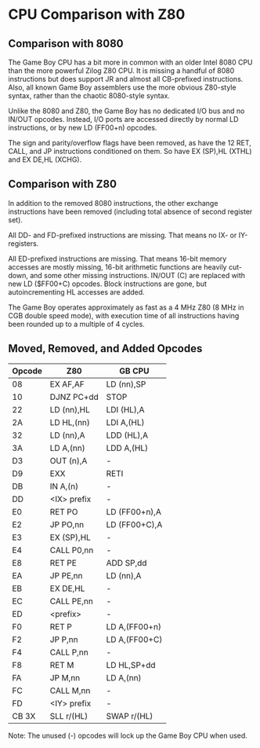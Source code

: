 # CPU Comparison with Z80

## Comparison with 8080

The Game Boy CPU has a bit more in common with an older Intel 8080 CPU
than the more powerful Zilog Z80 CPU. It is missing a handful of 8080
instructions but does support JR and almost all CB-prefixed
instructions. Also, all known Game Boy assemblers use the more obvious
Z80-style syntax, rather than the chaotic 8080-style syntax.

Unlike the 8080 and Z80, the Game Boy has no dedicated I/O bus and no
IN/OUT opcodes. Instead, I/O ports are accessed directly by normal LD
instructions, or by new LD (FF00+n) opcodes.

The sign and parity/overflow flags have been removed, as have the 12
RET, CALL, and JP instructions conditioned on them. So have EX (SP),HL
(XTHL) and EX DE,HL (XCHG).

## Comparison with Z80

In addition to the removed 8080 instructions, the other exchange
instructions have been removed (including total absence of second
register set).

All DD- and FD-prefixed instructions are missing. That means no IX- or
IY-registers.

All ED-prefixed instructions are missing. That means 16-bit memory
accesses are mostly missing, 16-bit arithmetic functions are heavily
cut-down, and some other missing instructions. IN/OUT (C) are replaced with
new LD (\$FF00+C) opcodes. Block instructions are gone, but autoincrementing
HL accesses are added.

The Game Boy operates approximately as fast as a 4 MHz Z80 (8 MHz in CGB
double speed mode), with execution time of all instructions having been
rounded up to a multiple of 4 cycles.

## Moved, Removed, and Added Opcodes


 Opcode | Z80            | GB CPU
--------|----------------|-------------
 08     | EX   AF,AF     | LD   (nn),SP
 10     | DJNZ PC+dd     | STOP
 22     | LD   (nn),HL   | LDI  (HL),A
 2A     | LD   HL,(nn)   | LDI  A,(HL)
 32     | LD   (nn),A    | LDD  (HL),A
 3A     | LD   A,(nn)    | LDD  A,(HL)
 D3     | OUT  (n),A     | -
 D9     | EXX            | RETI
 DB     | IN   A,(n)     | -
 DD     | \<IX\> prefix  | -
 E0     | RET  PO        | LD   (FF00+n),A
 E2     | JP   PO,nn     | LD   (FF00+C),A
 E3     | EX   (SP),HL   | -
 E4     | CALL P0,nn     | -
 E8     | RET  PE        | ADD  SP,dd
 EA     | JP   PE,nn     | LD   (nn),A
 EB     | EX   DE,HL     | -
 EC     | CALL PE,nn     | -
 ED     | \<prefix\>     | -
 F0     | RET  P         | LD   A,(FF00+n)
 F2     | JP   P,nn      | LD   A,(FF00+C)
 F4     | CALL P,nn      | -
 F8     | RET  M         | LD   HL,SP+dd
 FA     | JP   M,nn      | LD   A,(nn)
 FC     | CALL M,nn      | -
 FD     | \<IY\> prefix  | -
 CB 3X  | SLL  r/(HL)    | SWAP r/(HL)

Note: The unused (-) opcodes will lock up the Game Boy CPU when used.

